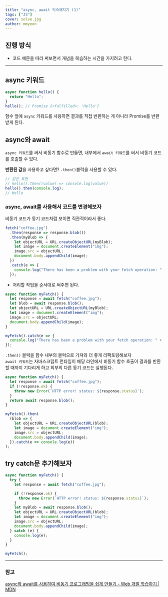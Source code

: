 ```yaml
---
title: "async, await 익숙해지기 (1)"
tags: ["JS"]
cover: solve.jpg
author: mmyeon
---
```


## 진행 방식

- 코드 예문을 따라 써보면서 개념을 복습하는 시간을 가지려고 한다.

---

## async 키워드

```js
async function hello() {
  return "Hello";
}
hello(); // Promise {<fulfilled>: 'Hello'}
```

함수 앞에 `async` 키워드를 사용하면 결과를 직접 반환하는 게 아니라 Promise를 반환받게 된다.

## async와 await

`async 키워드`를 써서 비동기 함수로 만들면, 내부에서 `await 키워드`를 써서 비동기 코드를 호출할 수 있다.

<b>반환된 값</b>을 사용하고 싶다면? `.then()`블럭을 사용할 수 있다.

```js
// 같은 표현
// hello().then((value) => console.log(value))
hello().then(console.log);
// Hello
```

### async, await를 사용해서 코드를 변경해보자

비동기 코드가 동기 코드처럼 보이면 직관적이라서 좋다.

```js
fetch("coffee.jpg")
  .then(response => response.blob())
  .then(myBlob => {
    let objectURL = URL.createObjectURL(myBlob);
    let image = document.createElement("img");
    image.src = objectURL;
    document.body.appendChild(image);
  })
  .catch(e => {
    console.log("There has been a problem with your fetch operation: " + e.message);
  });
```

- 처리할 작업을 순서대로 써주면 된다.

```js
async function myFetch() {
  let response = await fetch("coffee.jpg");
  let blob = await response.blob();
  let objectURL = URL.createObjectURL(myBlob);
  let image = document.createElement("img");
  image.src = objectURL;
  document.body.appendChild(image);
}

myFetch().catch(e => {
  console.log("There has been a problem with your fetch operation: " + e.message);
});
```

`.then()` 블럭을 함수 내부의 블럭으로 가져와 더 좋게 리팩토링해보자<br>
`await 키워드`는 자바스크립트 런타임이 해당 라인에서 비동기 함수 호출이 결과를 반환할 때까지 기다리게 하고 외부의 다른 동기 코드는 실행된다.

```js
async function myFetch() {
  let response = await fetch("coffee.jpg");
  if (!response.ok) {
    throw new Error(`HTTP error! status: ${response.status}`);
  }
  return await response.blob();
}

myFetch().then(
  (blob => {
    let objectURL = URL.createObjectURL(blob);
    let image = document.createElement("img");
    image.src = objectURL;
    document.body.appendChild(image);
  }).catch(e => console.log(e))
);
```

## try catch문 추가해보자

```js
async function myFetch() {
  try {
    let response = await fetch("coffee.jpg");

    if (!response.ok) {
      throw new Error(`HTTP error! status: ${response.status}`);
    }
    let myBlob = await response.blob();
    let objectURL = URL.createObjectURL(blob);
    let image = document.createElement("img");
    image.src = objectURL;
    document.body.appendChild(image);
  } catch (e) {
    console.log(e);
  }
}

myFetch();
```

---

### 참고

[async와 await를 사용하여 비동기 프로그래밍을 쉽게 만들기 - Web 개발 학습하기 | MDN](https://developer.mozilla.org/ko/docs/Learn/JavaScript/Asynchronous/Async_await)
